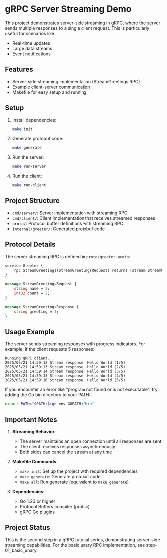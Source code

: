 # gRPC Server Streaming Demo

This project demonstrates server-side streaming in gRPC, where the server sends multiple responses to a single client request. This is particularly useful for scenarios like:
- Real-time updates
- Large data streams
- Event notifications

## Features

- Server-side streaming implementation (StreamGreetings RPC)
- Example client-server communication
- Makefile for easy setup and running

## Setup

1. Install dependencies:
   ```bash
   make init
   ```

2. Generate protobuf code:
   ```bash
   make generate
   ```

3. Run the server:
   ```bash
   make run-server
   ```

4. Run the client:
   ```bash
   make run-client
   ```

## Project Structure

- `cmd/server/`: Server implementation with streaming RPC
- `cmd/client/`: Client implementation that receives streamed responses
- `proto/`: Protocol buffer definitions with streaming RPC
- `internal/greeter/`: Generated protobuf code

## Protocol Details

The server streaming RPC is defined in `proto/greeter.proto`:
```protobuf
service Greeter {
    rpc StreamGreetings(StreamGreetingsRequest) returns (stream StreamGreetingsResponse) {}
}

message StreamGreetingsRequest {
    string name = 1;
    int32 count = 2;
}

message StreamGreetingsResponse {
    string greeting = 1;
}
```

## Usage Example

The server sends streaming responses with progress indicators. For example, if the client requests 5 responses:

```
Running gRPC client...
2025/05/21 14:59:12 Stream response: Hello World (1/5)
2025/05/21 14:59:13 Stream response: Hello World (2/5)
2025/05/21 14:59:14 Stream response: Hello World (3/5)
2025/05/21 14:59:15 Stream response: Hello World (4/5)
2025/05/21 14:59:16 Stream response: Hello World (5/5)
```

If you encounter an error like "program not found or is not executable", try adding the Go bin directory to your PATH:
```bash
export PATH="$PATH:$(go env GOPATH)/bin"
```

## Important Notes

1. **Streaming Behavior**:
   - The server maintains an open connection until all responses are sent
   - The client receives responses asynchronously
   - Both sides can cancel the stream at any time

2. **Makefile Commands**:
   - `make init`: Set up the project with required dependencies
   - `make generate`: Generate protobuf code
   - `make all`: Run generate (equivalent to `make generate`)

3. **Dependencies**:
   - Go 1.23 or higher
   - Protocol Buffers compiler (protoc)
   - gRPC Go plugins

## Project Status

This is the second step in a gRPC tutorial series, demonstrating server-side streaming capabilities. For the basic unary RPC implementation, see step-01_basic_unary.